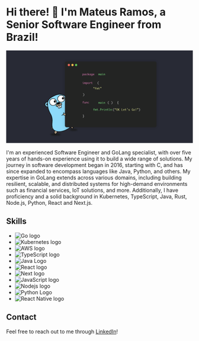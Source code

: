 # Hi there! 👋 I'm Mateus Ramos, a Senior Software Engineer from Brazil!

![Golang-printing-lets-go](https://raw.githubusercontent.com/devmateusramos/img/main/go-wpp.png)

I'm an experienced Software Engineer and GoLang specialist, with over five years of hands-on experience using it to build a wide range of solutions. My journey in software development began in 2016, starting with C, and has since expanded to encompass languages like Java, Python, and others. My expertise in GoLang extends across various domains, including building resilient, scalable, and distributed systems for high-demand environments such as financial services, IoT solutions, and more. Additionally, I have proficiency and a solid background in Kubernetes, TypeScript, Java, Rust, Node.js, Python, React and Next.js.

## Skills

- ![Go logo](https://img.shields.io/badge/Go-00ADD8?style=for-the-badge&logo=go&logoColor=white)
- ![Kubernetes logo](https://img.shields.io/badge/kubernetes-%23326ce5.svg?style=for-the-badge&logo=kubernetes&logoColor=white)
- ![AWS logo](https://img.shields.io/badge/Amazon_AWS-232F3E?style=for-the-badge&logo=amazon-aws&logoColor=white)
- ![TypeScript logo](https://img.shields.io/badge/TypeScript-007ACC?style=for-the-badge&logo=typescript&logoColor=white)
- ![Java Logo](https://img.shields.io/badge/Java-ED8B00?style=for-the-badge&logo=java&logoColor=white)
- ![React logo](https://img.shields.io/badge/React-20232A?style=for-the-badge&logo=react&logoColor=61DAFB)
- ![Next logo](https://img.shields.io/badge/Next.js-000?logo=nextdotjs&logoColor=fff&style=for-the-badge)
- ![JavaScript logo](https://img.shields.io/badge/JavaScript-F7DF1E?style=for-the-badge&logo=javascript&logoColor=black)
- ![Nodejs logo](https://img.shields.io/badge/Node.js-43853D?style=for-the-badge&logo=node.js&logoColor=white)
- ![Python Logo](https://img.shields.io/badge/Python-3776AB?style=for-the-badge&logo=python&logoColor=white)
- ![React Native logo](https://img.shields.io/badge/React_Native-20232A?style=for-the-badge&logo=react&logoColor=61DAFB)


## Contact
Feel free to reach out to me through [LinkedIn](https://www.linkedin.com/in/devmateusramos)!
